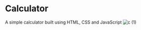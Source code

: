 # Calculator
A simple calculator built using HTML, CSS and JavaScript
![c (1)](https://github.com/user-attachments/assets/b28cf8b5-8754-46c3-91f9-3c585e0ec7d4)

